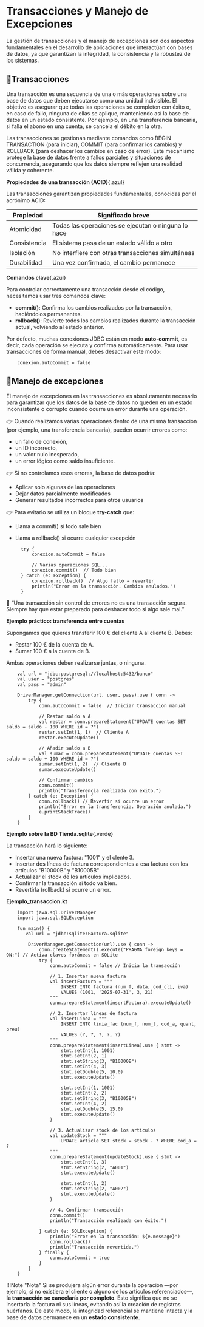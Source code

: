 # Transacciones y Manejo de Excepciones

La gestión de transacciones y el manejo de excepciones son dos aspectos fundamentales en el desarrollo de aplicaciones que interactúan con bases de datos, ya que garantizan la integridad, la consistencia y la robustez de los sistemas.

## 🔹Transacciones

Una transacción es una secuencia de una o más operaciones sobre una base de datos que deben ejecutarse como una unidad indivisible. El objetivo es asegurar que todas las operaciones se completen con éxito o, en caso de fallo, ninguna de ellas se aplique, manteniendo así la base de datos en un estado consistente. Por ejemplo, en una transferencia bancaria, si falla el abono en una cuenta, se cancela el débito en la otra.

Las transacciones se gestionan mediante comandos como BEGIN TRANSACTION (para iniciar), COMMIT (para confirmar los cambios) y ROLLBACK (para deshacer los cambios en caso de error). Este mecanismo protege la base de datos frente a fallos parciales y situaciones de concurrencia, asegurando que los datos siempre reflejen una realidad válida y coherente.


**Propiedades de una transacción (ACID)**{.azul}

Las transacciones garantizan propiedades fundamentales, conocidas por el acrónimo ACID:

Propiedad|	Significado breve
---------|-------------------
Atomicidad|	Todas las operaciones se ejecutan o ninguna lo hace
Consistencia|	El sistema pasa de un estado válido a otro
Isolación|	No interfiere con otras transacciones simultáneas
Durabilidad| Una vez confirmada, el cambio permanece



**Comandos clave**{.azul}

Para controlar correctamente una transacción desde el código, necesitamos usar tres comandos clave:


- **commit()**: Confirma los cambios realizados por la transacción, haciéndolos permanentes.
- **rollback()**: Revierte todos los cambios realizados durante la transacción actual, volviendo al estado anterior.

Por defecto, muchas conexiones JDBC están en modo **auto-commit**, es decir, cada operación se ejecuta y confirma automáticamente. Para usar transacciones de forma manual, debes desactivar este modo:

        conexion.autoCommit = false


## 🔹Manejo de excepciones


El manejo de excepciones en las transacciones es absolutamente necesario para garantizar que los datos de la base de datos no queden en un estado inconsistente o corrupto cuando ocurre un error durante una operación.

👉  Cuando realizamos varias operaciones dentro de una misma transacción (por ejemplo, una transferencia bancaria), pueden ocurrir errores como:

- un fallo de conexión,
- un ID incorrecto,
- un valor nulo inesperado,
- un error lógico como saldo insuficiente.
  
👉  Si no controlamos esos errores, la base de datos podría:

- Aplicar solo algunas de las operaciones
- Dejar datos parcialmente modificados
- Generar resultados incorrectos para otros usuarios

👉  Para evitarlo se utiliza un bloque **try-catch** que:

- Llama a commit() si todo sale bien
- Llama a rollback() si ocurre cualquier excepción


        try {
            conexion.autoCommit = false

            // Varias operaciones SQL...
            conexion.commit()  // Todo bien
        } catch (e: Exception) {
            conexion.rollback()  // Algo falló → revertir
            println("Error en la transacción. Cambios anulados.")
        }


📌 “Una transacción sin control de errores no es una transacción segura. Siempre hay que estar preparado para deshacer todo si algo sale mal.”



**Ejemplo práctico: transferencia entre cuentas**

Supongamos que quieres transferir 100 € del cliente A al cliente B. Debes:

- Restar 100 € de la cuenta de A.
- Sumar 100 € a la cuenta de B.

Ambas operaciones deben realizarse juntas, o ninguna.   

        val url = "jdbc:postgresql://localhost:5432/banco"
        val user = "postgres"
        val pass = "admin"

        DriverManager.getConnection(url, user, pass).use { conn ->
            try {
                conn.autoCommit = false  // Iniciar transacción manual

                // Restar saldo a A
                val restar = conn.prepareStatement("UPDATE cuentas SET saldo = saldo - 100 WHERE id = ?")
                restar.setInt(1, 1)  // Cliente A
                restar.executeUpdate()

                // Añadir saldo a B
                val sumar = conn.prepareStatement("UPDATE cuentas SET saldo = saldo + 100 WHERE id = ?")
                sumar.setInt(1, 2)  // Cliente B
                sumar.executeUpdate()

                // Confirmar cambios
                conn.commit()
                println("Transferencia realizada con éxito.")
            } catch (e: Exception) {
                conn.rollback() // Revertir si ocurre un error
                println("Error en la transferencia. Operación anulada.")
                e.printStackTrace()
            }
        }

**Ejemplo sobre la BD Tienda.sqlite**{.verde}  

La transacción hará lo siguiente:

- Insertar una nueva factura: "1001" y el clente 3.
- Insertar dos líneas de factura correspondientes a esa factura con los artículos "B10000B" y "B10005B"
- Actualizar el stock de los artículos implicados.
- Confirmar la transacción si todo va bien.
- Revertirla (rollback) si ocurre un error.

**Ejemplo_transaccion.kt**

        import java.sql.DriverManager
        import java.sql.SQLException

        fun main() {
           val url = "jdbc:sqlite:Factura.sqlite"

            DriverManager.getConnection(url).use { conn ->
                conn.createStatement().execute("PRAGMA foreign_keys = ON;") // Activa claves foráneas en SQLite
                try {
                    conn.autoCommit = false // Inicia la transacción

                    // 1. Insertar nueva factura
                    val insertFactura = """
                        INSERT INTO factura (num_f, data, cod_cli, iva)
                        VALUES (1001, '2025-07-31', 3, 21)
                    """
                    conn.prepareStatement(insertFactura).executeUpdate()

                    // 2. Insertar líneas de factura
                    val insertLinea = """
                        INSERT INTO linia_fac (num_f, num_l, cod_a, quant, preu)
                        VALUES (?, ?, ?, ?, ?)
                    """
                    conn.prepareStatement(insertLinea).use { stmt ->
                        stmt.setInt(1, 1001)
                        stmt.setInt(2, 1)
                        stmt.setString(3, "B10000B")
                        stmt.setInt(4, 3)
                        stmt.setDouble(5, 10.0)
                        stmt.executeUpdate()

                        stmt.setInt(1, 1001)
                        stmt.setInt(2, 2)
                        stmt.setString(3, "B10005B")
                        stmt.setInt(4, 2)
                        stmt.setDouble(5, 15.0)
                        stmt.executeUpdate()
                    }

                    // 3. Actualizar stock de los artículos
                    val updateStock = """
                        UPDATE article SET stock = stock - ? WHERE cod_a = ?
                    """
                    conn.prepareStatement(updateStock).use { stmt ->
                        stmt.setInt(1, 3)
                        stmt.setString(2, "A001")
                        stmt.executeUpdate()

                        stmt.setInt(1, 2)
                        stmt.setString(2, "A002")
                        stmt.executeUpdate()
                    }

                    // 4. Confirmar transacción
                    conn.commit()
                    println("Transacción realizada con éxito.")

                } catch (e: SQLException) {
                    println("Error en la transacción: ${e.message}")
                    conn.rollback()
                    println("Transacción revertida.")
                } finally {
                    conn.autoCommit = true
                }
            }
        }

!!!Note "Nota"
    Si se produjera algún error durante la operación —por ejemplo, si no existiera el cliente o alguno de los artículos referenciados—, **la transacción se cancelaría por completo**. Esto significa que no se insertaría la factura ni sus líneas, evitando así la creación de registros huérfanos. De este modo, la integridad referencial se mantiene intacta y la base de datos permanece en un **estado consistente**.